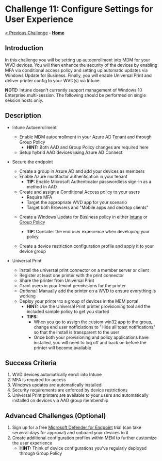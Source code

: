 # Challenge 11: Configure Settings for User Experience

[< Previous Challenge](./10-Monitor-Manage-Performance-Health.md) - **[Home](../README.md)**

## Introduction

In this challenge you will be setting up autoenrollment into MDM for your WVD devices. You will then enhance the security of the devices by enabling MFA via conditional access policy and setting up automatic updates via Windows Update for Business. Finally, you will enable Universal Print and deliver printer config to your WVD(s) via Intune.

**NOTE:** Intune doesn't currently support management of Windows 10 Enterprise multi-session.  The following should be performed on single session hosts only.

## Description

- Intune Autoenrollment
    - Enable MDM autoenrollment in your Azure AD Tenant and through Group Policy
        * **HINT:** Both AAD and Group Policy changes are required here
    - Setup hybrid AAD devices using Azure AD Connect

- Secure the endpoint
    - Create a group in Azure AD and add your devices as members
    * Enable Azure multifactor authentication in your tenant
        - **TIP:** Enable Microsoft Authenticator passwordless sign-in as a method in AAD
    * Create and assign a Conditional Access policy to your users
        - Require MFA
        - Target the appropriate WVD app for your scenario
        - Target both Browsers and "Mobile apps and desktop clients"

    - Create a Windows Update for Business policy in either [Intune](https://docs.microsoft.com/en-us/windows/deployment/update/deploy-updates-intune) or [Group Policy](https://docs.microsoft.com/en-us/windows/deployment/update/waas-wufb-group-policy)
        - **TIP:** Consider the end user experience when developing your policy

    - Create a device restriction configuration profile and apply it to your device group

- Universal Print
    - Install the universal print connector on a member server or client
    - Register at least one printer with the print connector
    - Share the printer from Universal Print
    - Grant users in your tenant permissions for the printer
    - *Optional:* Manually add the printer on a WVD to ensure everything is working
    - Deploy your printer to a group of devices in the MEM portal
        - **HINT:** Use the Universal Print printer provisioning tool and the included sample policy to get you started
        - **TIPS:** 
            - When you go to assign the custom win32 app to the group, change end user notficiations to "Hide all toast notifications" so that the install is transparent to the user
            - Once both your provisioning and policy applications have installed, you will need to log off and back on before the printer will become available

## Success Criteria

1. WVD devices automatically enroll into Intune
1. MFA is required for access
1. Windows updates are automatically installed
1. Security requirements are enforced by device restrictions
1. Universal Print printers are available to your users and automatically installed on devices via AAD group membership

## Advanced Challenges (Optional)

1. Sign up for a free [Microsoft Defender for Endpoint](https://www.microsoft.com/en-us/microsoft-365/security/endpoint-defender) trial (can take serveral days for approval) and onboard your devices to it
1. Create additional configuration profiles within MEM to further customize the user experience
    * **HINT:** Think of device configurations you've regularly deployed through Group Policy